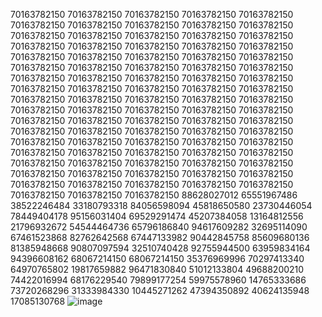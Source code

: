 70163782150
70163782150
70163782150
70163782150
70163782150
70163782150
70163782150
70163782150
70163782150
70163782150
70163782150
70163782150
70163782150
70163782150
70163782150
70163782150
70163782150
70163782150
70163782150
70163782150
70163782150
70163782150
70163782150
70163782150
70163782150
70163782150
70163782150
70163782150
70163782150
70163782150
70163782150
70163782150
70163782150
70163782150
70163782150
70163782150
70163782150
70163782150
70163782150
70163782150
70163782150
70163782150
70163782150
70163782150
70163782150
70163782150
70163782150
70163782150
70163782150
70163782150
70163782150
70163782150
70163782150
70163782150
70163782150
70163782150
70163782150
70163782150
70163782150
70163782150
70163782150
70163782150
70163782150
70163782150
70163782150
70163782150
70163782150
70163782150
70163782150
70163782150
70163782150
70163782150
70163782150
70163782150
70163782150
70163782150
70163782150
70163782150
70163782150
70163782150
70163782150
70163782150
70163782150
70163782150
70163782150
70163782150
70163782150
70163782150
88628027012
65551967486
38522246484
33180793318
84056598094
45818650580
23730446054
78449404178
95156031404
69529291474
45207384058
13164812556
21796932672
54544464736
65796186840
94617609282
32695114090
67461523868
82762642568
67447133982
90442845758
85609680136
81385948668
90807097594
32510740428
92755944500
63959834164
94396608162
68067214150
68067214150
35376969996
70297413340
64970765802
19817659882
96471830840
51012133804
49688200210
74422016994
68176229540
79899177254
59975578960
14765333686
73720268296
31333984330
10445271262
47394350892
40624135948
17085130768
![image](https://user-images.githubusercontent.com/113526926/194255725-62ea0f7c-e633-45c8-98d7-a1da77b066af.png)

